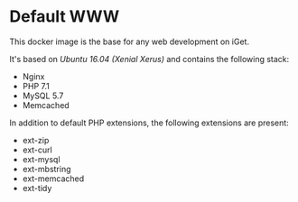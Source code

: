 # Default WWW

This docker image is the base for any web development on iGet.

It's based on *Ubuntu 16.04 (Xenial Xerus)* and contains the following stack:

* Nginx
* PHP 7.1
* MySQL 5.7
* Memcached

In addition to default PHP extensions, the following extensions are present:

- ext-zip
- ext-curl
- ext-mysql
- ext-mbstring
- ext-memcached
- ext-tidy
